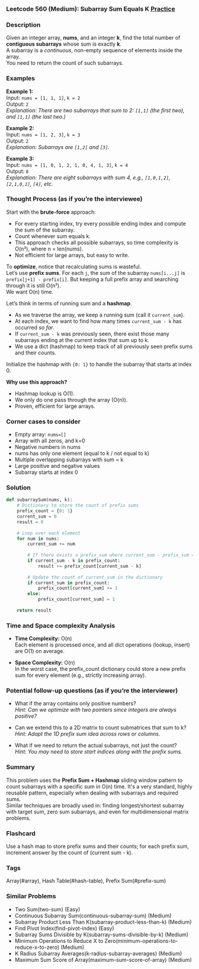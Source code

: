 ### Leetcode 560 (Medium): Subarray Sum Equals K [Practice](https://leetcode.com/problems/subarray-sum-equals-k)

### Description  
Given an integer array, **nums**, and an integer **k**, find the total number of **contiguous subarrays** whose sum is exactly **k**.  
A subarray is a *continuous*, non-empty sequence of elements inside the array.  
You need to return the count of such subarrays.

### Examples  

**Example 1:**  
Input: `nums = [1, 1, 1]`, `k = 2`  
Output: `2`  
*Explanation: There are two subarrays that sum to 2: `[1,1]` (the first two), and `[1,1]` (the last two.)*

**Example 2:**  
Input: `nums = [1, 2, 3]`, `k = 3`  
Output: `2`  
*Explanation: Subarrays are `[1,2]` and `[3]`.*

**Example 3:**  
Input: `nums = [1, 0, 1, 2, 1, 0, 4, 1, 3]`, `k = 4`  
Output: `8`  
*Explanation: There are eight subarrays with sum 4, e.g., `[1,0,1,2]`, `[2,1,0,1]`, `[4]`, etc.*

### Thought Process (as if you’re the interviewee)  

Start with the **brute-force** approach:  
- For every starting index, try every possible ending index and compute the sum of the subarray.
- Count whenever sum equals k.
- This approach checks all possible subarrays, so time complexity is O(n²), where n = len(nums).  
- Not efficient for large arrays, but easy to write.

To **optimize**, notice that recalculating sums is wasteful.  
Let’s use **prefix sums**. For each `j`, the sum of the subarray `nums[i...j]` is `prefix[j+1] - prefix[i]`. But keeping a full prefix array and searching through it is still O(n²).  
We want O(n) time.

Let’s think in terms of running sum and a **hashmap**.  
- As we traverse the array, we keep a running sum (call it `current_sum`).
- At each index, we want to find how many times `current_sum - k` has occurred *so far*.
- If `current_sum - k` was previously seen, there exist those many subarrays ending at the current index that sum up to k.
- We use a dict (hashmap) to keep track of all previously seen prefix sums and their counts.

Initialize the hashmap with `{0: 1}` to handle the subarray that starts at index 0.

**Why use this approach?**  
- Hashmap lookup is O(1).
- We only do one pass through the array (O(n)).
- Proven, efficient for large arrays.

### Corner cases to consider  
- Empty array: `nums=[]`
- Array with all zeros, and k=0
- Negative numbers in nums
- nums has only one element (equal to k / not equal to k)
- Multiple overlapping subarrays with sum = k
- Large positive and negative values
- Subarray starts at index 0

### Solution

```python
def subarraySum(nums, k):
    # Dictionary to store the count of prefix sums
    prefix_count = {0: 1}
    current_sum = 0
    result = 0
    
    # Loop over each element
    for num in nums:
        current_sum += num
        
        # If there exists a prefix_sum where current_sum - prefix_sum == k
        if current_sum - k in prefix_count:
            result += prefix_count[current_sum - k]
        
        # Update the count of current_sum in the dictionary
        if current_sum in prefix_count:
            prefix_count[current_sum] += 1
        else:
            prefix_count[current_sum] = 1
    
    return result
```

### Time and Space complexity Analysis  

- **Time Complexity:** O(n)  
  Each element is processed once, and all dict operations (lookup, insert) are O(1) on average.

- **Space Complexity:** O(n)  
  In the worst case, the prefix_count dictionary could store a new prefix sum for every element (e.g., strictly increasing array).

### Potential follow-up questions (as if you’re the interviewer)  

- What if the array contains only positive numbers?  
  *Hint: Can we optimize with two pointers since integers are always positive?*

- Can we extend this to a 2D matrix to count submatrices that sum to k?  
  *Hint: Adapt the 1D prefix sum idea across rows or columns.*

- What if we need to return the actual subarrays, not just the count?  
  *Hint: You may need to store start indices along with the prefix sums.*

### Summary
This problem uses the **Prefix Sum + Hashmap** sliding window pattern to count subarrays with a specific sum in O(n) time. It's a very standard, highly reusable pattern, especially when dealing with subarrays and required sums.  
Similar techniques are broadly used in: finding longest/shortest subarray with target sum, zero sum subarrays, and even for multidimensional matrix problems.


### Flashcard
Use a hash map to store prefix sums and their counts; for each prefix sum, increment answer by the count of (current sum - k).

### Tags
Array(#array), Hash Table(#hash-table), Prefix Sum(#prefix-sum)

### Similar Problems
- Two Sum(two-sum) (Easy)
- Continuous Subarray Sum(continuous-subarray-sum) (Medium)
- Subarray Product Less Than K(subarray-product-less-than-k) (Medium)
- Find Pivot Index(find-pivot-index) (Easy)
- Subarray Sums Divisible by K(subarray-sums-divisible-by-k) (Medium)
- Minimum Operations to Reduce X to Zero(minimum-operations-to-reduce-x-to-zero) (Medium)
- K Radius Subarray Averages(k-radius-subarray-averages) (Medium)
- Maximum Sum Score of Array(maximum-sum-score-of-array) (Medium)